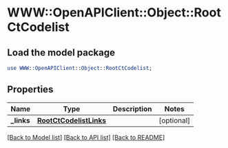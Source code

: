 # WWW::OpenAPIClient::Object::RootCtCodelist

## Load the model package
```perl
use WWW::OpenAPIClient::Object::RootCtCodelist;
```

## Properties
Name | Type | Description | Notes
------------ | ------------- | ------------- | -------------
**_links** | [**RootCtCodelistLinks**](RootCtCodelistLinks.md) |  | [optional] 

[[Back to Model list]](../README.md#documentation-for-models) [[Back to API list]](../README.md#documentation-for-api-endpoints) [[Back to README]](../README.md)


